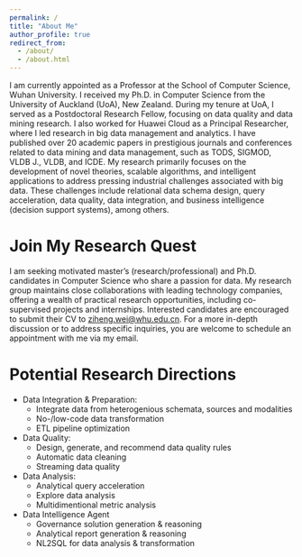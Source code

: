 ```yaml
---
permalink: /
title: "About Me"
author_profile: true
redirect_from: 
  - /about/
  - /about.html
---
```


I am currently appointed as a Professor at the School of Computer Science, Wuhan University. I received my Ph.D. in Computer Science from the University of Auckland (UoA), New Zealand. During my tenure at UoA, I served as a Postdoctoral Research Fellow, focusing on data quality and data mining research. I also worked for Huawei Cloud as a Principal Researcher, where I led research in big data management and analytics. I have published over 20 academic papers in prestigious journals and conferences related to data mining and data management, such as TODS, SIGMOD, VLDB J., VLDB, and ICDE. My research primarily focuses on the development of novel theories, scalable algorithms, and intelligent applications to address pressing industrial challenges associated with big data. These challenges include relational data schema design, query acceleration, data quality, data integration, and business intelligence (decision support systems), among others.


Join My Research Quest
======
I am seeking motivated master’s (research/professional) and Ph.D. candidates in Computer Science who share a passion for data. My research group maintains close collaborations with leading technology companies, offering a wealth of practical research opportunities, including co-supervised projects and internships. Interested candidates are encouraged to submit their CV to ziheng.wei@whu.edu.cn. For a more in-depth discussion or to address specific inquiries, you are welcome to schedule an appointment with me via my email.


Potential Research Directions
======
* Data Integration & Preparation:
  * Integrate data from heterogenious schemata, sources and modalities
  * No-/low-code data transformation
  * ETL pipeline optimization 
* Data Quality: 
  * Design, generate, and recommend data quality rules
  * Automatic data cleaning
  * Streaming data quality
* Data Analysis:
  * Analytical query acceleration
  * Explore data analysis
  * Multidimentional metric analysis
* Data Intelligence Agent
  * Governance solution generation & reasoning 
  * Analytical report generation & reasoning
  * NL2SQL for data analysis & transformation